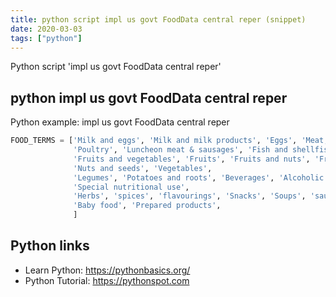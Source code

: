 ```yaml
---
title: python script impl us govt FoodData central reper (snippet)
date: 2020-03-03
tags: ["python"]
---
```

Python script 'impl us govt FoodData central reper'


## python impl us govt FoodData central reper

Python example: impl us govt FoodData central reper

```python
FOOD_TERMS = ['Milk and eggs', 'Milk and milk products', 'Eggs', 'Meat, poultry, fish', 'Meat and poultry', 'Meat',
              'Poultry', 'Luncheon meat & sausages', 'Fish and shellfish', 'Fats and oils', 'Grain products',
              'Fruits and vegetables', 'Fruits', 'Fruits and nuts', 'Fruit juices', 'nectars', 'Legumes, nuts, seeds',
              'Nuts and seeds', 'Vegetables',
              'Legumes', 'Potatoes and roots', 'Beverages', 'Alcoholic beverages', 'Sugars', 'syrups', 'sweets',
              'Special nutritional use',
              'Herbs', 'spices', 'flavourings', 'Snacks', 'Soups', 'sauces', 'gravies', 'dressing', 'Fast foods',
              'Baby food', 'Prepared products',
              ]


```

## Python links

- Learn Python: https://pythonbasics.org/
- Python Tutorial: https://pythonspot.com

